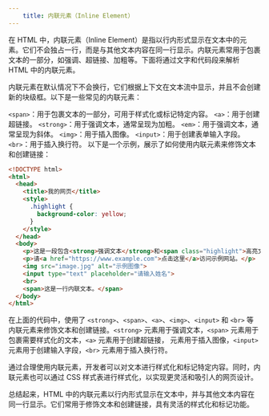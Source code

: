 ```yaml
---
    title: 内联元素（Inline Element）
---
```


在 HTML 中，内联元素（Inline Element）是指以行内形式显示在文本中的元素。它们不会独占一行，而是与其他文本内容在同一行显示。内联元素常用于包裹文本的一部分，如强调、超链接、加粗等。下面将通过文字和代码段来解析 HTML 中的内联元素。

内联元素在默认情况下不会换行，它们根据上下文在文本流中显示，并且不会创建新的块级框。以下是一些常见的内联元素：

`<span>`：用于包裹文本的一部分，可用于样式化或标记特定内容。
`<a>`：用于创建超链接。
`<strong>`：用于强调文本，通常呈现为加粗。
`<em>`：用于强调文本，通常呈现为斜体。
`<img>`：用于插入图像。
`<input>`：用于创建表单输入字段。
`<br>`：用于插入换行符。
以下是一个示例，展示了如何使用内联元素来修饰文本和创建链接：


```html
<!DOCTYPE html>
<html>
  <head>
    <title>我的网页</title>
    <style>
      .highlight {
        background-color: yellow;
      }
    </style>
  </head>
  <body>
    <p>这是一段包含<strong>强调文本</strong>和<span class="highlight">高亮文本</span>的示例。</p>
    <p>请<a href="https://www.example.com">点击这里</a>访问示例网站。</p>
    <img src="image.jpg" alt="示例图像">
    <input type="text" placeholder="请输入姓名">
    <br>
    <span>这是一行内联文本。</span>
  </body>
</html>
```
在上面的代码中，使用了 ``<strong>``、``<span>``、``<a>``、``<img>``、``<input>`` 和 ``<br>`` 等内联元素来修饰文本和创建链接。``<strong>`` 元素用于强调文本，``<span>`` 元素用于包裹需要样式化的文本，``<a>`` 元素用于创建超链接，<img> 元素用于插入图像，``<input>`` 元素用于创建输入字段，``<br>`` 元素用于插入换行符。

通过合理使用内联元素，开发者可以对文本进行样式化和标记特定内容。同时，内联元素也可以通过 CSS 样式表进行样式化，以实现更灵活和吸引人的网页设计。

总结起来，HTML 中的内联元素以行内形式显示在文本中，并与其他文本内容在同一行显示。它们常用于修饰文本和创建链接，具有灵活的样式化和标记功能。